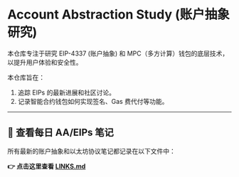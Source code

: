 # Account Abstraction Study (账户抽象研究)

本仓库专注于研究 EIP-4337 (账户抽象) 和 MPC（多方计算）钱包的底层技术，以提升用户体验和安全性。

本仓库旨在：
1.  追踪 EIPs 的最新进展和社区讨论。
2.  记录智能合约钱包如何实现签名、Gas 费代付等功能。

---

## 🧠 查看每日 AA/EIPs 笔记

所有最新的账户抽象和以太坊协议笔记都记录在以下文件中：

**👉 点击这里查看 [LINKS.md](./LINKS.md)**
